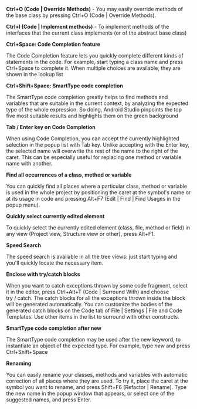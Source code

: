 **Ctrl+O (Code | Override Methods)** - You may easily override methods of the base class by pressing Ctrl+O (Code | Override Methods).

**Ctrl+I (Code | Implement methods)** - To implement methods of the interfaces that the current class implements (or of the abstract base class)

**Ctrl+Space: Code Completion feature**

The Code Completion feature lets you quickly complete different kinds of statements in the code. For example, start typing a class name and press Ctrl+Space to complete it. When multiple choices are available, they are shown in the lookup list

**Ctrl+Shift+Space: SmartType code completion**

The SmartType code completion greatly helps to find methods and variables that are suitable in the current context, by analyzing the expected type of the whole expression. So doing, Android Studio pinpoints the top five most suitable results and highlights them on the green background

**Tab / Enter key on Code Completion**

When using Code Completion, you can accept the currently highlighted selection in the popup list with Tab key.
Unlike accepting with the Enter key, the selected name will overwrite the rest of the name to the right of the caret. This can be especially useful for replacing one method or variable name with another.

**Find all occurrences of a class, method or variable**

You can quickly find all places where a particular class, method or variable is used in the whole project by positioning the caret at the symbol's name or at its usage in code and pressing Alt+F7 (Edit | Find | Find Usages in the popup menu).

**Quickly select currently edited element**

To quickly select the currently edited element (class, file, method or field) in any view (Project view, Structure view or other), press Alt+F1.

**Speed Search**

The speed search is available in all the tree views: just start typing and you'll quickly locate the necessary item.

**Enclose with try/catch blocks**

When you want to catch exceptions thrown by some code fragment, select it in the editor, press Ctrl+Alt+T (Code | Surround With) and choose try / catch. The catch blocks for all the exceptions thrown inside the block will be generated automatically.
You can customize the bodies of the generated catch blocks on the Code tab of File | Settings | File and Code Templates.
Use other items in the list to surround with other constructs.

**SmartType code completion after new**

The SmartType code completion may be used after the new keyword, to instantiate an object of the expected type. For example, type *new* and press Ctrl+Shift+Space

**Renaming**

You can easily rename your classes, methods and variables with automatic correction of all places where they are used.
To try it, place the caret at the symbol you want to rename, and press Shift+F6 (Refactor | Rename). Type the new name in the popup window that appears, or select one of the suggested names, and press Enter.
 